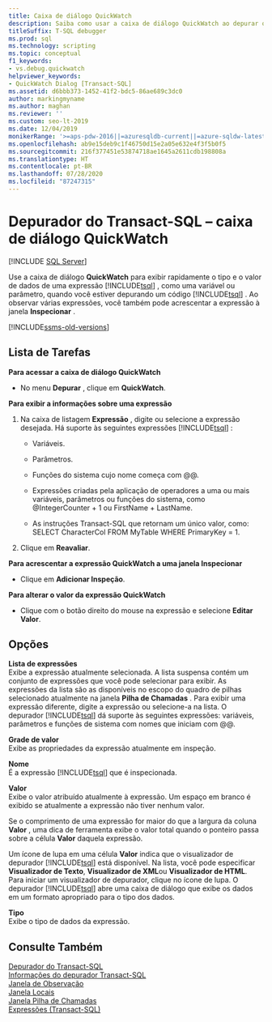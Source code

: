 ```yaml
---
title: Caixa de diálogo QuickWatch
description: Saiba como usar a caixa de diálogo QuickWatch ao depurar o código para exibir rapidamente o tipo de dados e o valor de uma expressão Transact-SQL (como uma variável).
titleSuffix: T-SQL debugger
ms.prod: sql
ms.technology: scripting
ms.topic: conceptual
f1_keywords:
- vs.debug.quickwatch
helpviewer_keywords:
- QuickWatch Dialog [Transact-SQL]
ms.assetid: d6bbb373-1452-41f2-bdc5-86ae689c3dc0
author: markingmyname
ms.author: maghan
ms.reviewer: ''
ms.custom: seo-lt-2019
ms.date: 12/04/2019
monikerRange: '>=aps-pdw-2016||=azuresqldb-current||=azure-sqldw-latest||>=sql-server-2016||=sqlallproducts-allversions||>=sql-server-linux-2017||=azuresqldb-mi-current'
ms.openlocfilehash: ab9e15deb9c1f46750d15e2a05e632e4f3f5b0f5
ms.sourcegitcommit: 216f377451e53874718ae1645a2611cdb198808a
ms.translationtype: HT
ms.contentlocale: pt-BR
ms.lasthandoff: 07/28/2020
ms.locfileid: "87247315"
---
```

# <a name="transact-sql-debugger---quickwatch-dialog-box"></a>Depurador do Transact-SQL – caixa de diálogo QuickWatch

 [!INCLUDE [SQL Server](../../includes/applies-to-version/sqlserver.md)]

Use a caixa de diálogo **QuickWatch** para exibir rapidamente o tipo e o valor de dados de uma expressão [!INCLUDE[tsql](../../includes/tsql-md.md)] , como uma variável ou parâmetro, quando você estiver depurando um código [!INCLUDE[tsql](../../includes/tsql-md.md)] . Ao observar várias expressões, você também pode acrescentar a expressão à janela **Inspecionar** .  

[!INCLUDE[ssms-old-versions](../../includes/ssms-old-versions.md)]

## <a name="task-list"></a>Lista de Tarefas

 **Para acessar a caixa de diálogo QuickWatch**  
  
-   No menu **Depurar** , clique em **QuickWatch**.  
  
 **Para exibir a informações sobre uma expressão**  
  
1.  Na caixa de listagem **Expressão** , digite ou selecione a expressão desejada. Há suporte às seguintes expressões [!INCLUDE[tsql](../../includes/tsql-md.md)] :  
  
    -   Variáveis.  
  
    -   Parâmetros.  
  
    -   Funções do sistema cujo nome começa com @@.  
  
    -   Expressões criadas pela aplicação de operadores a uma ou mais variáveis, parâmetros ou funções do sistema, como @IntegerCounter + 1 ou FirstName + LastName.  
  
    -   As instruções Transact-SQL que retornam um único valor, como: SELECT CharacterCol FROM MyTable WHERE PrimaryKey = 1.  
  
2.  Clique em **Reavaliar**.  
  
 **Para acrescentar a expressão QuickWatch a uma janela Inspecionar**  
  
-   Clique em **Adicionar Inspeção**.  
  
 **Para alterar o valor da expressão QuickWatch**  
  
-   Clique com o botão direito do mouse na expressão e selecione **Editar Valor**.  
  
## <a name="options"></a>Opções  
 **Lista de expressões**  
 Exibe a expressão atualmente selecionada. A lista suspensa contém um conjunto de expressões que você pode selecionar para exibir. As expressões da lista são as disponíveis no escopo do quadro de pilhas selecionado atualmente na janela **Pilha de Chamadas** . Para exibir uma expressão diferente, digite a expressão ou selecione-a na lista. O depurador [!INCLUDE[tsql](../../includes/tsql-md.md)] dá suporte às seguintes expressões: variáveis, parâmetros e funções de sistema com nomes que iniciam com @@.  
  
 **Grade de valor**  
 Exibe as propriedades da expressão atualmente em inspeção.  
  
 **Nome**  
 É a expressão [!INCLUDE[tsql](../../includes/tsql-md.md)] que é inspecionada.  
  
 **Valor**  
 Exibe o valor atribuído atualmente à expressão. Um espaço em branco é exibido se atualmente a expressão não tiver nenhum valor.  
  
 Se o comprimento de uma expressão for maior do que a largura da coluna **Valor** , uma dica de ferramenta exibe o valor total quando o ponteiro passa sobre a célula **Valor** daquela expressão.  
  
 Um ícone de lupa em uma célula **Valor** indica que o visualizador de depurador [!INCLUDE[tsql](../../includes/tsql-md.md)] está disponível. Na lista, você pode especificar **Visualizador de Texto**, **Visualizador de XML**ou **Visualizador de HTML**. Para iniciar um visualizador de depurador, clique no ícone de lupa. O depurador [!INCLUDE[tsql](../../includes/tsql-md.md)] abre uma caixa de diálogo que exibe os dados em um formato apropriado para o tipo dos dados.  
  
 **Tipo**  
 Exibe o tipo de dados da expressão.  
  
## <a name="see-also"></a>Consulte Também  
 [Depurador do Transact-SQL](../../relational-databases/scripting/transact-sql-debugger.md)   
 [Informações do depurador Transact-SQL](../../relational-databases/scripting/transact-sql-debugger-information.md)   
 [Janela de Observação](../../relational-databases/scripting/transact-sql-debugger-watch-window.md)   
 [Janela Locais](../../relational-databases/scripting/transact-sql-debugger-locals-window.md)   
 [Janela Pilha de Chamadas](../../relational-databases/scripting/transact-sql-debugger-call-stack-window.md)   
 [Expressões &#40;Transact-SQL&#41;](../../t-sql/language-elements/expressions-transact-sql.md)  
  
  
